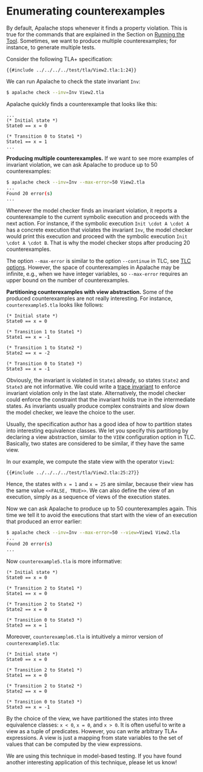 # Enumerating counterexamples

By default, Apalache stops whenever it finds a property violation. This is true
for the commands that are explained in the Section on [Running the
Tool](./running.md). Sometimes, we want to produce multiple counterexamples;
for instance, to generate multiple tests.

Consider the following TLA+ specification:

```tla
{{#include ../../../../test/tla/View2.tla:1:24}}
```

We can run Apalache to check the state invariant `Inv`:

```sh
$ apalache check --inv=Inv View2.tla
```

Apalache quickly finds a counterexample that looks like this:

```tla
...
(* Initial state *)
State0 == x = 0

(* Transition 0 to State1 *)
State1 == x = 1
...
```

**Producing multiple counterexamples.**
If we want to see more examples of invariant violation, we can ask Apalache to
produce up to 50 counterexamples:

```sh
$ apalache check --inv=Inv --max-error=50 View2.tla
...
Found 20 error(s)
...
```

Whenever the model checker finds an invariant violation, it reports a
counterexample to the current symbolic execution and proceeds with the next action.
For instance, if the symbolic execution `Init \cdot A \cdot A` has a concrete
execution that violates the invariant `Inv`, the model checker would print this
execution and proceed with the symbolic execution `Init \cdot A \cdot B`.  That
is why the model checker stops after producing 20 counterexamples.

The option `--max-error` is similar to the option `--continue` in TLC, see [TLC
options][]. However, the space of counterexamples in Apalache may be infinite,
e.g., when we have integer variables, so `--max-error` requires an upper bound
on the number of counterexamples.

**Partitioning counterexamples with view abstraction.**
Some of the produced counterexamples are not really interesting. For
instance, `counterexample5.tla` looks like follows:

```tla
(* Initial state *)
State0 == x = 0

(* Transition 1 to State1 *)
State1 == x = -1

(* Transition 1 to State2 *)
State2 == x = -2

(* Transition 0 to State3 *)
State3 == x = -1
```

Obviously, the invariant is violated in `State1` already, so states `State2`
and `State3` are not informative. We could write a [trace
invariant](./invariants.md#traceInv) to enforce invariant violation only in the
last state. Alternatively, the model checker could enforce the constraint that
the invariant holds true in the intermediate states. As invariants usually
produce complex constraints and slow down the model checker, we leave the
choice to the user.

Usually, the specification author has a good idea of how to partition states
into interesting equivalence classes. We let you specify this partitiong by declaring
a view abstraction, similar to the `VIEW` configuration option in TLC.
Basically, two states are considered to be similar, if they have the same view.

In our example, we compute the state view with the operator `View1`:

```tla
{{#include ../../../../test/tla/View2.tla:25:27}}
```

Hence, the states with `x = 1` and `x = 25` are similar, because their view has the
same value `<<FALSE, TRUE>>`. We can also define the view of an execution, simply
as a sequence of views of the execution states.

Now we can ask Apalache to produce up to 50 counterexamples again. This time we
tell it to avoid the executions that start with the view of an execution that
produced an error earlier:

```sh
$ apalache check --inv=Inv --max-error=50 --view=View1 View2.tla
...
Found 20 error(s)
...
```

Now `counterexample5.tla` is more informative:

```tla
(* Initial state *)
State0 == x = 0

(* Transition 2 to State1 *)
State1 == x = 0

(* Transition 2 to State2 *)
State2 == x = 0

(* Transition 0 to State3 *)
State3 == x = 1
```

Moreover, `counterexample6.tla` is intuitively a mirror version of `counterexample5.tla`:

```tla
(* Initial state *)
State0 == x = 0

(* Transition 2 to State1 *)
State1 == x = 0

(* Transition 2 to State2 *)
State2 == x = 0

(* Transition 0 to State3 *)
State3 == x = -1
```

By the choice of the view, we have partitioned the states into three
equivalence classes: `x < 0`, `x = 0`, and `x > 0`. It is often useful to write
a view as a tuple of predicates. However, you can write arbitrary TLA+ expressions.
A view is just a mapping from state variables to the set of values that can be
computed by the view expressions.

We are using this technique in model-based testing.  If you have found another
interesting application of this technique, please let us know!


[TLC options]: https://lamport.azurewebsites.net/tla/tlc-options.html?back-link=tools.html

